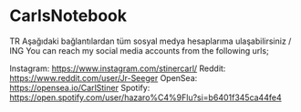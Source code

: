 # CarlsNotebook
TR Aşağıdaki bağlantılardan tüm sosyal medya hesaplarıma ulaşabilirsiniz / ING You can reach my social media accounts from the following urls;

Instagram: https://www.instagram.com/stinercarl/
Reddit: https://www.reddit.com/user/Jr-Seeger
OpenSea: https://opensea.io/CarlStiner
Spotify: https://open.spotify.com/user/hazaro%C4%9Flu?si=b6401f345ca44fe4
